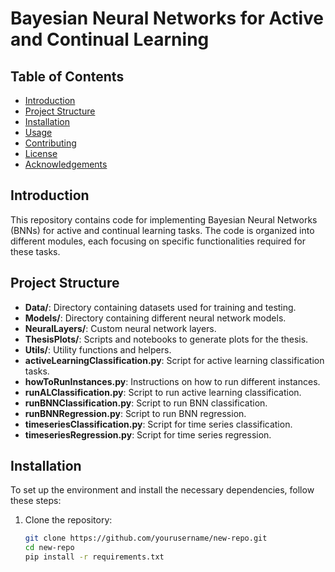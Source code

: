 # Bayesian Neural Networks for Active and Continual Learning

## Table of Contents
- [Introduction](#introduction)
- [Project Structure](#project-structure)
- [Installation](#installation)
- [Usage](#usage)
- [Contributing](#contributing)
- [License](#license)
- [Acknowledgements](#acknowledgements)

## Introduction
This repository contains code for implementing Bayesian Neural Networks (BNNs) for active and continual learning tasks. The code is organized into different modules, each focusing on specific functionalities required for these tasks.

## Project Structure

- **Data/**: Directory containing datasets used for training and testing.
- **Models/**: Directory containing different neural network models.
- **NeuralLayers/**: Custom neural network layers.
- **ThesisPlots/**: Scripts and notebooks to generate plots for the thesis.
- **Utils/**: Utility functions and helpers.
- **activeLearningClassification.py**: Script for active learning classification tasks.
- **howToRunInstances.py**: Instructions on how to run different instances.
- **runALClassification.py**: Script to run active learning classification.
- **runBNNClassification.py**: Script to run BNN classification.
- **runBNNRegression.py**: Script to run BNN regression.
- **timeseriesClassification.py**: Script for time series classification.
- **timeseriesRegression.py**: Script for time series regression.

## Installation
To set up the environment and install the necessary dependencies, follow these steps:

1. Clone the repository:
   ```bash
   git clone https://github.com/yourusername/new-repo.git
   cd new-repo
   pip install -r requirements.txt
   ```
